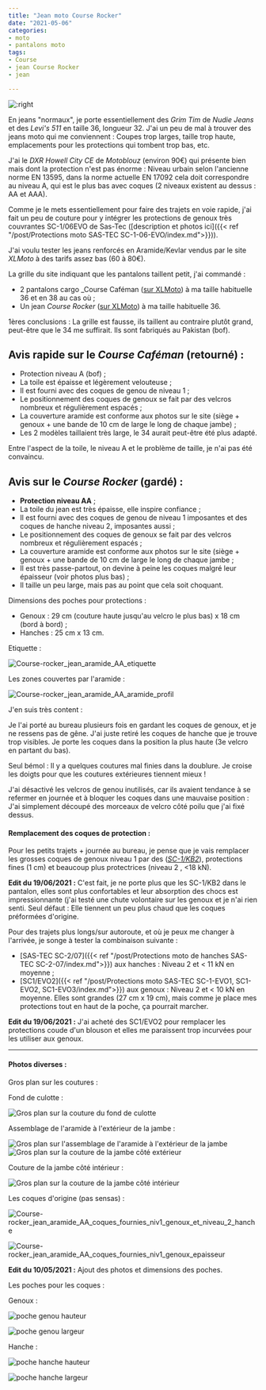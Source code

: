 ```yaml
---
title: "Jean moto Course Rocker"
date: "2021-05-06"
categories:
- moto
- pantalons moto
tags: 
- Course
- jean Course Rocker
- jean

---
```


![:right](Course-rocker_jean_aramide_AA.jpg)

En jeans "normaux", je porte essentiellement des _Grim Tim_ de _Nudie Jeans_ et des _Levi's 511_ en taille 36, longueur 32.
J'ai un peu de mal à trouver des jeans moto qui me conviennent : Coupes trop larges, taille trop haute, emplacements pour les protections qui tombent trop bas, etc.

J'ai le _DXR Howell City CE_ de _Motoblouz_ (environ 90€) qui présente bien mais dont la protection n'est pas énorme : Niveau urbain selon l'ancienne norme EN 13595, dans la norme actuelle EN 17092 cela doit correspondre au niveau A, qui est le plus bas avec coques (2 niveaux existent au dessus : AA et AAA).

Comme je le mets essentiellement pour faire des trajets en voie rapide, j'ai fait un peu de couture pour y intégrer les protections de genoux très couvrantes SC-1/06EVO de Sas-Tec ([description et photos ici]({{< ref "/post/Protections moto SAS-TEC SC-1-06-EVO/index.md">}})). 


J'ai voulu tester les jeans renforcés en Aramide/Kevlar vendus par le site _XLMoto_ à des tarifs assez bas (60 à 80€).

La grille du site indiquant que les pantalons taillent petit, j'ai commandé :

- 2 pantalons cargo _Course Caféman ([sur XLMoto](https://www.xlmoto.fr/equipement-moto/vetements-moto_c11/pantalons-moto_c21/pantalon-cargo-course-cafeman-renforce-aramide-gris_pid-PM-4901140)) à ma taille habituelle 36 et en 38 au cas où ;
- Un jean _Course Rocker_ ([sur XLMoto](https://www.xlmoto.fr/equipement-moto/vetements-moto_c11/pantalons-moto_c21/jean-course-rocker-renforce-aramide-bleu_pid-PM-4901161)) à ma taille habituelle 36.

1ères conclusions : La grille est fausse, ils taillent au contraire plutôt grand, peut-être que le 34 me suffirait. Ils sont fabriqués au Pakistan (bof).

Avis rapide sur le _Course Caféman_ (retourné) :
------------------------------------------------

- Protection niveau A (bof) ;
- La toile est épaisse et légèrement velouteuse ;
- Il est fourni avec des coques de genou de niveau 1 ;
- Le positionnement des coques de genoux se fait par des velcros nombreux et régulièrement espacés ;
- La couverture aramide est conforme aux photos sur le site (siège + genoux + une bande de 10 cm de large le long de chaque jambe) ;
- Les 2 modèles taillaient très large, le 34 aurait peut-être été plus adapté.

Entre l'aspect de la toile, le niveau A et le problème de taille, je n'ai pas été convaincu.

Avis sur le _Course Rocker_ (gardé) :
-------------------------------------

- **Protection niveau AA** ;
- La toile du jean est très épaisse, elle inspire confiance ;
- Il est fourni avec des coques de genou de niveau 1 imposantes et des coques de hanche niveau 2, imposantes aussi ;
- Le positionnement des coques de genoux se fait par des velcros nombreux et régulièrement espacés ;
- La couverture aramide est conforme aux photos sur le site (siège + genoux + une bande de 10 cm de large le long de chaque jambe ;
- Il est très passe-partout, on devine à peine les coques malgré leur épaisseur  (voir photos plus bas) ;
- Il taille un peu large, mais pas au point que cela soit choquant.

Dimensions des poches pour protections :

- Genoux : 29 cm (couture haute jusqu'au velcro le plus bas) x 18 cm (bord à bord) ;
- Hanches : 25 cm x 13 cm.

Etiquette :

![Course-rocker_jean_aramide_AA_etiquette](Course-rocker_jean_aramide_AA_etiquette.jpg)

Les zones couvertes par l'aramide :

![Course-rocker_jean_aramide_AA_aramide_profil](Course-rocker_jean_aramide_AA_aramide_profil.jpg)

J'en suis très content : 

Je l'ai porté au bureau plusieurs fois en gardant les coques de genoux, et je ne ressens pas de gêne. J'ai juste retiré les coques de hanche que je trouve trop visibles. Je porte les coques dans la position la plus haute (3e velcro en partant du bas).

Seul bémol : Il y a quelques coutures mal finies dans la doublure. Je croise les doigts pour que les coutures extérieures tiennent mieux !

J'ai désactivé les velcros de genou inutilisés, car ils avaient tendance à se refermer en journée et à bloquer les coques dans une mauvaise position : J'ai simplement découpé des morceaux de velcro côté poilu que j'ai fixé dessus.


#### Remplacement des coques de protection :

Pour les petits trajets + journée au bureau, je pense que je vais remplacer les grosses coques de genoux niveau 1 par des ([_SC-1/KB2_](https://www.sas-tec.de/en/products/sc-1-kb2-new/)), protections fines (1 cm) et beaucoup plus protectrices (niveau 2 , <18 kN).

**Edit du 19/06/2021 :** C'est fait, je ne porte plus que les SC-1/KB2 dans le pantalon, elles sont plus confortables et leur absorption des chocs est impressionnante (j'ai testé une chute volontaire sur les genoux et je n'ai rien senti. Seul défaut : Elle tiennent un peu plus chaud que les coques préformées d'origine.

Pour des trajets plus longs/sur autoroute, et où je peux me changer à l'arrivée, je songe à tester la combinaison suivante :

- [SAS-TEC SC-2/07]({{< ref "/post/Protections moto de hanches SAS-TEC SC-2-07/index.md">}}) aux hanches : Niveau 2 et < 11 kN en moyenne ;
- [SC1/EVO2]({{< ref "/post/Protections moto SAS-TEC SC-1-EVO1, SC1-EVO2, SC1-EVO3/index.md">}}) aux genoux : Niveau 2 et < 10 kN en moyenne. Elles sont grandes (27 cm x 19 cm), mais comme je place mes protections tout en haut de la poche, ça pourrait marcher.

**Edit du 19/06/2021 :** J'ai acheté des SC1/EVO2 pour remplacer les protections coude d'un blouson et elles me paraissent trop incurvées pour les utiliser aux genoux.

---
#### Photos diverses :

Gros plan sur les coutures :

Fond de culotte :

![Gros plan sur la couture du fond de culotte](Course-rocker_jean_aramide_AA_aramide_fond_de_culotte.jpg)

Assemblage de l'aramide à l'extérieur de la jambe :

![Gros plan sur l'assemblage de l'aramide à l'extérieur de la jambe](Course-rocker_jean_aramide_AA_aramide_jambe_assemblage_aramide.jpg)
![Gros plan sur la couture de la jambe côté extérieur](Course-rocker_jean_aramide_AA_aramide_jambe_cote_exterieur.jpg)

Couture de la jambe côté intérieur :

![Gros plan sur la couture de la jambe côté intérieur](Course-rocker_jean_aramide_AA_aramide_jambe_cote_interieur.jpg)

Les coques d'origine (pas sensas) :

![Course-rocker_jean_aramide_AA_coques_fournies_niv1_genoux_et_niveau_2_hanche](Course-rocker_jean_aramide_AA_coques_fournies_niv1_genoux_et_niveau_2_hanche.jpg)

![Course-rocker_jean_aramide_AA_coques_fournies_niv1_genoux_epaisseur](Course-rocker_jean_aramide_AA_coques_fournies_niv1_genoux_epaisseur.jpg)


**Edit du 10/05/2021 :** Ajout des photos et dimensions des poches. 

Les poches pour les coques :

Genoux :

![poche genou hauteur](Course-rocker_jean_aramide_AA_aramide_poche_genou_dimensions_hauteur.jpg)

![poche genou largeur](Course-rocker_jean_aramide_AA_aramide_poche_genou_dimensions_largeur.jpg)

Hanche :

![poche hanche hauteur](Course-rocker_jean_aramide_AA_aramide_poche_hanche_dimensions_hauteur.jpg)

![poche hanche largeur](Course-rocker_jean_aramide_AA_aramide_poche_hanche_dimensions_largeur.jpg)




